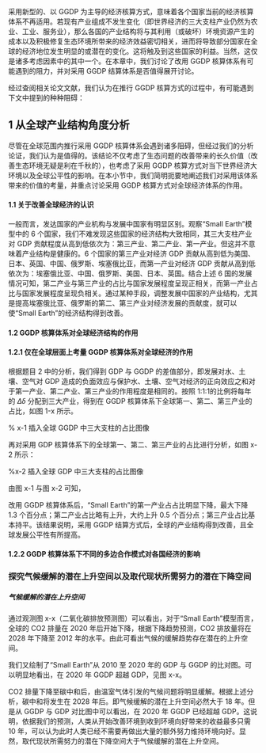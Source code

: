 采用新型的、以 GGDP 为主导的经济核算方式，意味着各个国家当前的经济核算体系不再适用。若现有产业组成不发生变化（即世界经济的三大支柱产业仍然为农业、工业、服务业），那么各国的产业结构将与其利用（或破坏）环境资源产生的成本以及积极修复生态环境所带来的经济效益密切相关，进而将导致部分国家在全球的经济地位发生明显的或潜在的变化。这将触及到这些国家的利益。当然，这仅是诸多考虑因素中的其中一个。在本章中，我们讨论了改用 GGDP 核算体系有可能遇到的阻力，并对采用 GGDP 结算体系是否值得展开讨论。

经过查阅相关论文文献，我们认为在推行 GGDP 核算方式的过程中，有可能遇到下文中提到的种种阻碍：

## 1  从全球产业结构角度分析

尽管在全球范围内推行采用 GGDP 核算体系会遇到诸多阻碍，但经过我们的分析论证，我们认为是值得的。该结论不仅考虑了生态问题的改善带来的长久价值（改善生态环境无疑是利在千秋的），也考虑了采用 GGDP 核算方式对当下世界经济大环境以及全球公平性的影响。在本小节中，我们简明扼要地阐述我们对采用该体系带来的价值的考量，并重点讨论采用 GGDP 核算方式对全球经济体系的作用。
 
#### 1.1 关于改善全球经济的认识
一般而言，发达国家的产业机构与发展中国家有明显区别。观察“Small Earth”模型中的 6 个国家，我们不难发现这些国家的经济结构大致相同，其三大支柱产业对 GDP 贡献程度从高到低依次为：第三产业、第二产业、第一产业。但这并不意味着产业结构是健康的。6 个国家的第三产业对经济 GDP 贡献从高到低为美国、日本、英国、中国、俄罗斯、埃塞俄比亚，而第一产业对经济 GDP 贡献从高到低依次为：埃塞俄比亚、中国、俄罗斯、美国、日本、英国。结合上述 6 国的发展情况可知，第二产业与第三产业的占比与国家发展程度呈现正相关，而第一产业占比与国家发展程度呈现负相关。通过某种手段，调整发展中国家的产业结构，尤其是提高埃塞俄比亚、俄罗斯的第二、第三产业对经济发展的贡献度，就可以使“Small Earth”的经济结构得到改善。

#### 1.2 GGDP 核算体系对全球经济结构的作用

#### 1.2.1 仅在全球层面上考量 GGDP 核算体系对全球经济的作用

根据题目 2 中的分析，我们得到 GDP 与 GGDP 的差值部分，即发展对水、土壤、空气对 GDP 造成的负面效应与保护水、土壤、空气对经济的正向效应之和对于第一产业、第二产业、第三产业的作用程度是相同的。按照 1:1:1的比例将每年的 $\Delta\delta$ 分配到三大产业，得到在 GGDP 核算体系下全球第一、第二、第三产业的占比，如图 1-x 所示。

% x-1 插入全球 GGDP 中三大支柱的占比图像

再对采用 GDP 核算体系下的全球第一、第二、第三产业的占比进行分析，如图 x-2 所示：

%x-2 插入全球 GDP 中三大支柱的占比图像

由图 x-1 与图 x-2 可知，

改用 GGDP 核算体系后，“Small Earth”的第一产业占占比明显下降，最大下降 1.3 个百分点；第二产业占比略有上升，大约上升 0.5 个百分点；第三产业占比基本持平。该结果说明，采用 GGDP 结算方式后，全球的产业结构得到改善，且全球发展公平性有所提高。

#### 1.2.2 GGDP 核算体系下不同的多边合作模式对各国经济的影响


### 探究气候缓解的潜在上升空间以及取代现状所需努力的潜在下降空间

##### 气候缓解的潜在上升空间

通过观测图 x-x（二氧化碳排放预测图）可以看出，对于“Small Earth”模型而言，全球的 CO2 排量在 2020 年后开始下降，根据下降趋势预测，CO2 排放量将在 2028 年下降至 2012 年的水平。由此可看出气候的缓解趋势存在潜在的上升空间。

我们又绘制了“Small Earth”从 2010 至 2020 年的 GDP 与 GGDP 的比对图。可以明显地看出，在 2020 年 GGDP 超越 GDP，见图 x-x。

CO2 排量下降至碳中和后，由温室气体引发的气候问题将明显缓解。根据上述分析，碳中和将发生在 2028 年后。即气候缓解的潜在上升空间必然大于 18  年。但是从 GGDP 与 GDP 对比图中可以看出，在 2020 年 GGDP 已经超越 GDP。这说明，依据我们的预测，人类从开始改善环境到收到环境向好带来的收益最多只需 10 年，可以认为此时人类已经不需要再做出大量的额外努力维持环境向好。显然，取代现状所需努力的潜在下降空间大于气候缓解的潜在上升空间。
